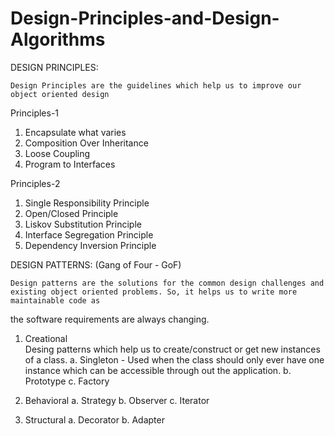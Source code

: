 # Design-Principles-and-Design-Algorithms

DESIGN PRINCIPLES:

	Design Principles are the guidelines which help us to improve our object oriented design

Principles-1

1. Encapsulate what varies
2. Composition Over Inheritance
3. Loose Coupling
4. Program to Interfaces

Principles-2

1. Single Responsibility Principle
2. Open/Closed Principle
3. Liskov Substitution Principle
4. Interface Segregation Principle
5. Dependency Inversion Principle

DESIGN PATTERNS: (Gang of Four - GoF)

	Design patterns are the solutions for the common design challenges and existing object oriented problems. So, it helps us to write more maintainable code as 
the software requirements are always changing.

1. Creational  
	Desing patterns which help us to create/construct or get new instances of a class.
	a. Singleton - Used when the class should only ever have one instance which can be accessible through out the application.
	b. Prototype
	c. Factory

2. Behavioral
	a. Strategy 
	b. Observer
	c. Iterator

3. Structural
	a. Decorator
	b. Adapter
